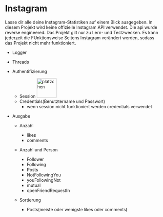 # Instagram

Lasse dir alle deine Instagram-Statistiken auf einem Blick ausgegeben. In diesem Projekt wird keine offizielle Instagram API verwendet. Die api wurde reverse engineered. Das Projekt gilt nur zu Lern- und Testzwecken. Es kann jederzeit die FUnktionsweise Seitens Instagram verändert werden, sodass das Projekt nicht mehr funktioniert.


- Logger

- Threads

- Authentifizierung
    - Session <img src="https://cdn-icons-png.flaticon.com/128/1772/1772646.png" data-src="https://cdn-icons-png.flaticon.com/128/1772/1772646.png" alt="plätzchen " title="plätzchen " class="lzy lazyload--done" srcset="https://cdn-icons-png.flaticon.com/128/1772/1772646.png 4x" width="64" height="64">
    - Credentials(Benutztername und Passwort)
      - wenn session nicht funktioniert werden credentials verwendet

- Ausgabe
    - Anzahl
      - likes
      - comments

    - Anzahl und Person
      - Follower
      - Following
      - Posts
      - NotFollowingYou
      - youFollowingNot
      - mutual
      - openFriendRequestIn
    
    - Sortierung
      - Posts(meiste oder wenigste likes oder comments)


